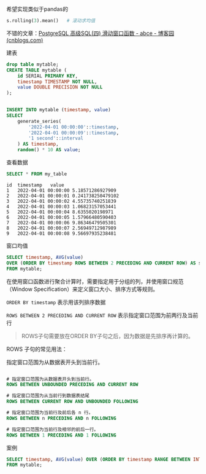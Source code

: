 希望实现类似于pandas的

```python
s.rolling(3).mean()   # 滚动求均值
```

不错的文章：[PostgreSQL 高级SQL(四) 滑动窗口函数 - abce - 博客园 (cnblogs.com)](https://www.cnblogs.com/abclife/p/13288774.html)



建表

```sql
drop table mytable;
CREATE TABLE mytable (
    id SERIAL PRIMARY KEY,
    timestamp TIMESTAMP NOT NULL,
    value DOUBLE PRECISION NOT NULL
);

			 
INSERT INTO mytable (timestamp, value)
SELECT 
    generate_series(
        '2022-04-01 00:00:00'::timestamp, 
        '2022-04-01 00:00:09'::timestamp, 
        '1 second'::interval
    ) AS timestamp,
    random() * 10 AS value;
```

查看数据

```sql
SELECT * FROM my_table
```

```
id	timestamp	value
1	2022-04-01 00:00:00	5.18571286927909
2	2022-04-01 00:00:01	0.241738250479102
3	2022-04-01 00:00:02	4.55735740251839
4	2022-04-01 00:00:03	1.06823157053441
5	2022-04-01 00:00:04	8.6355020198971
6	2022-04-01 00:00:05	1.57966480590403
7	2022-04-01 00:00:06	9.86346479505301
8	2022-04-01 00:00:07	2.56949712987989
9	2022-04-01 00:00:08	9.56697935238481
```

窗口均值

```sql
SELECT timestamp, AVG(value) 
OVER (ORDER BY timestamp ROWS BETWEEN 2 PRECEDING AND CURRENT ROW) AS sliding_avg
FROM mytable;
```

在使用窗口函数进行聚合计算时，需要指定用于分组的列，并使用窗口规范（Window Specification）来定义窗口大小、排序方式等规则。

`ORDER BY timestamp` 表示用该列排序数据

`ROWS BETWEEN 2 PRECEDING AND CURRENT ROW` 表示指定窗口范围为前两行及当前行

> ROWS子句需要放在ORDER BY子句之后，因为数据是先排序再计算的。

ROWS 子句的常见用法：

指定窗口范围为从数据表开头到当前行。

```sql

# 指定窗口范围为从数据表开头到当前行。
ROWS BETWEEN UNBOUNDED PRECEDING AND CURRENT ROW

# 指定窗口范围为从当前行到数据表结尾
ROWS BETWEEN CURRENT ROW AND UNBOUNDED FOLLOWING

# 指定窗口范围为当前行及前后各 n 行。
ROWS BETWEEN n PRECEDING AND n FOLLOWING

# 指定窗口范围为当前行及相邻的前后一行。
ROWS BETWEEN 1 PRECEDING AND 1 FOLLOWING
```



案例

```sql
SELECT timestamp, AVG(value) OVER (ORDER BY timestamp RANGE BETWEEN INTERVAL '1 hour' PRECEDING AND CURRENT ROW) AS sliding_avg
FROM mytable;
```


